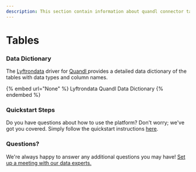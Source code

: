 ```yaml
---
description: This section contain information about quandl connector tables information
---
```


# Tables

### Data Dictionary

The [Lyftrondata](https://www.lyftrondata.com/) driver for [Quandl](None/)[ ](https://www.lyftrondata.com/integration/quandl/)provides a detailed data dictionary of the tables with data types and column names.

{% embed url="None" %}
Lyftrondata Quandl Data Dictionary
{% endembed %}

### Quickstart Steps

Do you have questions about how to use the platform? Don't worry; we've got you covered. Simply follow the quickstart instructions [here](../README.md).

### Questions? <a href="#questions" id="questions"></a>

We're always happy to answer any additional questions you may have! [Set up a meeting with our data experts.](https://www.lyftrondata.com/book-a-meeting/)

